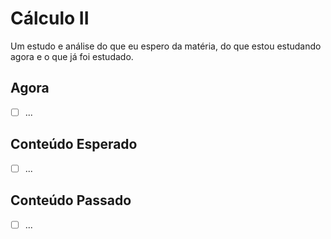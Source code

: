 # Cálculo II

Um estudo e análise do que eu espero da matéria, do que estou estudando agora e o que já foi estudado.

## Agora

- [ ] ...
## Conteúdo Esperado

- [ ] ...
## Conteúdo Passado

- [ ] ...